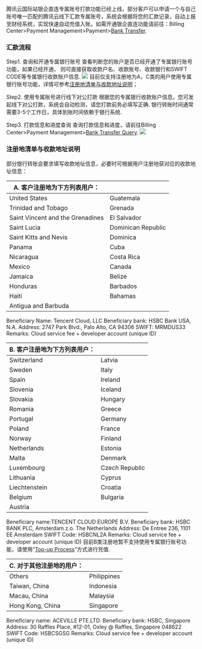 腾讯云国际站银企直连专属账号打款功能已经上线，部分客户可以申请一个与自己账号唯一匹配的腾讯云线下汇款专属账号，系统会根据将您的汇款记录，自动上报至财经系统，实现快速自动充值入账。如需开通银企直连功能请前往：Billing Center>Payment Management>Payment>[Bank Transfer](https://console.cloud.tencent.com/expense/recharge).

### 汇款流程
Step1. 查询和开通专属银行账号
查看判断您的账户是否已经开通了专属银行账号功能，如果已经开通， 则可直接获取收款户名、收款账号、收款银行和SWIFT CODE等专属银行收款账户信息.
![](https://main.qcloudimg.com/raw/e82eae0a3c87101a6170dabfa8869e0a.png)
目前仅支持注册地为A，C类的用户使用专属银行账号功能，详情可参考[注册地清单与收款地址说明](#注册地清单与收款地址说明)；

Step2. 使用专属账号进行线下对公打款
根据您的专属银行收款账户信息，您可发起线下对公打款，系统会自动检测，请您打款前务必填写正确.
银行转账时间通常需要3-5个工作日，具体到账时间依赖于银行系统.

Step3. 打款信息和进度查询
查询打款信息和进度，请前往Billing Center>Payment Management>[Bank Transfer Query](https://console.cloud.tencent.com/expense/payment/transfer).
![](https://main.qcloudimg.com/raw/ac511d34324359d3ef2914d6477fbdb4.png)


### 注册地清单与收款地址说明
部分银行转账会要求填写收款地址信息，必要时可根据用户注册地获对应的收款地址信息：

| A. 客户注册地为下方列表用户：|  |
|---------|---------|
| United States | Guatemala |
| Trinidad and Tobago | Grenada |
| Saint Vincent and the Grenadines |El Salvador |
| Saint Lucia|Dominican Republic |
| Saint Kitts and Nevis | Dominica |
| Panama | Cuba |
| Nicaragua | Costa Rica|
| Mexico | Canada |
| Jamaica | Belize|
| Honduras | Barbados|
| Haiti | Bahamas |
| Antigua and Barbuda | |

Beneficiary Name: Tencent Cloud, LLC
Beneficiary bank: HSBC Bank USA, N.A.
Address: 2747 Park Blvd., Palo Alto, CA 94306
SWIFT: MRMDUS33
Remarks: Cloud service fee + developer account (unique ID)


| B. 客户注册地为下方列表用户：|  | 
|---------|---------|
| Switzerland | Latvia |
| Sweden | Italy |
| Spain | Ireland |
| Slovenia | Iceland |
| Slovakia | Hungary |
| Romania | Greece |
| Portugal | Germany |
| Poland | France |
| Norway | Finland |
| Netherlands | Estonia |
| Malta | Denmark |
| Luxembourg | Czech Republic |
| Lithuania | Cyprus |
| Liechtenstein | Croatia |
| Belgium | Bulgaria |
| Austria |  

Beneficiary name:TENCENT CLOUD EUROPE B.V. 
Beneficiary bank: HSBC BANK PLC, Amsterdam z.o. The Netherlands
Address: De Entree 236, 1101 EE Amsterdam 
SWIFT Code: HSBCNL2A
Remarks: Cloud service fee + developer account (unique ID)
目前B类注册地暂不支持使用专属银行账号功能，请使用“[Top-up Process](https://intl.cloud.tencent.com/document/product/555/11319?lang=en&pg=)”方式进行充值.

| C. 对于其他注册地的用户：|  | 
|---------|---------|
| Others | Philippines | 
| Taiwan, China | Indonesia | 
| Macau, China | Malaysia | 
| Hong Kong, China | Singapore | 

Beneficiary name: ACEVILLE PTE.LTD.
Beneficiary bank: HSBC, Singapore
Address: 30 Raffles Place, #12-01, Oxley @ Raffles, Singapore 048622
SWIFT Code: HSBCSGSG
Remarks: Cloud service fee + developer account (unique ID)
